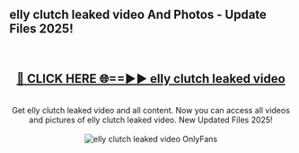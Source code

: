 <h2>elly clutch leaked video And Photos - Update Files 2025!</h2>
<br>
<div align="center">
<h2><a href="https://linkcuts.com/hfmhzwbr" rel="nofollow">🔴 CLICK HERE 🌐==►► elly clutch leaked video</a></h2>
<br>
Get elly clutch leaked video and all content. Now you can access all videos and pictures of elly clutch leaked video. New Updated Files 2025!
<br>
<br>
<a href="https://linkcuts.com/hfmhzwbr" rel="nofollow" data-target="animated-image.originalLink"><img src="https://i.ibb.co.com/WyWwxjT/player-gif2.gif" alt="elly clutch leaked video OnlyFans" style="max-width: 100%; display: inline-block;" data-target="animated-image.originalImage"></a>
</div>
<br>